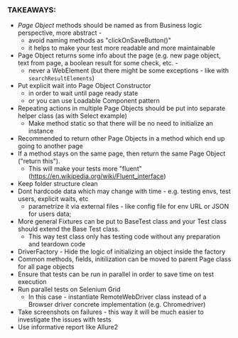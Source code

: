 ### TAKEAWAYS:
* *Page Object* methods should be named as from Business logic perspective, more abstract -
    * avoid naming methods as "clickOnSaveButton()"
    * it helps to make your test more readable and more maintainable
* Page Object returns some info about the page (e.g. new page object, text from page, a boolean result for some check, etc. -
    * never a WebElement (but there might be some exceptions - like with `searchResultElements`)
* Put explicit wait into Page Object Constructor
    * in order to wait until page ready state
    * or you can use Loadable Component pattern
* Repeating actions in multiple Page Objects should be put into separate helper class (as with Select example)
    * Make method static so that there will be no need to initialize an instance
* Recommended to return other Page Objects in a method which end up going to another page
* If a method stays on the same page, then return the same Page Object ("return this").
    * This will make your tests more "fluent" (https://en.wikipedia.org/wiki/Fluent_interface)
* Keep folder structure clean
* Dont hardcode data which may change with time - e.g. testing envs, test users, explicit waits, etc
    * parametrize it via external files - like config file for env URL or JSON for users data;
* More general Fixtures can be put to BaseTest class and your Test class should extend the Base Test class.
    * This way test class only has testing code without any preparation and teardown code
* DriverFactory - Hide the logic of initializing an object inside the factory
* Common methods, fields, initilization can be moved to parent Page class for all page objects
* Ensure that tests can be run in parallel in order to save time on test execution
* Run parallel tests on Selenium Grid
    * In this case - instantiate RemoteWebDriver class instead of a Browser driver concrete implementation (e.g. Chromedriver)
* Take screenshots on failures - this way it will be much easier to investigate the issues with tests
* Use informative report like Allure2
